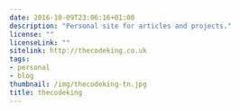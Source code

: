```yaml
---
date: 2016-10-09T23:06:16+01:00
description: "Personal site for articles and projects."
license: ""
licenseLink: ""
sitelink: http://thecodeking.co.uk
tags:
- personal
- blog
thumbnail: /img/thecodeking-tn.jpg
title: thecodeking
---
```


